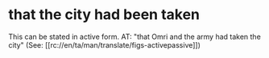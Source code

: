 # that the city had been taken

This can be stated in active form. AT: "that Omri and the army had taken the city" (See: [[rc://en/ta/man/translate/figs-activepassive]])

